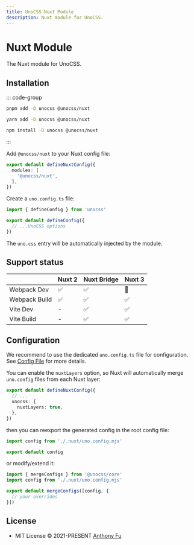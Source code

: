 ```yaml
---
title: UnoCSS Nuxt Module
description: Nuxt module for UnoCSS.
---
```


# Nuxt Module

The Nuxt module for UnoCSS.

## Installation

::: code-group

```bash [pnpm]
pnpm add -D unocss @unocss/nuxt
```

```bash [yarn]
yarn add -D unocss @unocss/nuxt
```

```bash [npm]
npm install -D unocss @unocss/nuxt
```

:::

Add `@unocss/nuxt` to your Nuxt config file:

```ts [nuxt.config.ts]
export default defineNuxtConfig({
  modules: [
    '@unocss/nuxt',
  ],
})
```

Create a `uno.config.ts` file:

```ts [uno.config.ts]
import { defineConfig } from 'unocss'

export default defineConfig({
  // ...UnoCSS options
})
```

The `uno.css` entry will be automatically injected by the module.

## Support status

|               | Nuxt 2 | Nuxt Bridge | Nuxt 3 |
| ------------- | :----- | :---------- | :----- |
| Webpack Dev   | ✅     | ✅          | 🚧     |
| Webpack Build | ✅     | ✅          | ✅     |
| Vite Dev      | -      | ✅          | ✅     |
| Vite Build    | -      | ✅          | ✅     |

## Configuration

We recommend to use the dedicated `uno.config.ts` file for configuration. See [Config File](/guide/config-file) for more details.

You can enable the `nuxtLayers` option, so Nuxt will automatically merge `uno.config` files from each Nuxt layer:

```ts [nuxt.config.ts]
export default defineNuxtConfig({
  // ...
  unocss: {
    nuxtLayers: true,
  },
})
```

then you can reexport the generated config in the root config file:

```ts [uno.config.ts]
import config from './.nuxt/uno.config.mjs'

export default config
```

or modify/extend it:

```ts
import { mergeConfigs } from '@unocss/core'
import config from './.nuxt/uno.config.mjs'

export default mergeConfigs([config, {
  // your overrides
}])
```

## License

- MIT License &copy; 2021-PRESENT [Anthony Fu](https://github.com/antfu)
